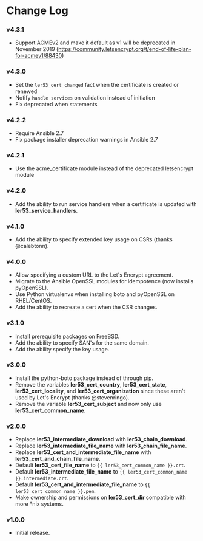 # Change Log

### v4.3.1
* Support ACMEv2 and make it default as v1 will be deprecated in November 2019 (https://community.letsencrypt.org/t/end-of-life-plan-for-acmev1/88430)

### v4.3.0
* Set the `ler53_cert_changed` fact when the certificate is created or renewed
* Notify `handle services` on validation instead of initiation
* Fix deprecated when statements

### v4.2.2
* Require Ansible 2.7
* Fix package installer deprecation warnings in Ansible 2.7

### v4.2.1
* Use the acme_certificate module instead of the deprecated letsencrypt module

### v4.2.0
* Add the ability to run service handlers when a certificate is updated with **ler53_service_handlers**.

### v4.1.0
* Add the ability to specify extended key usage on CSRs (thanks @calebtonn).

### v4.0.0
* Allow specifying a custom URL to the Let's Encrypt agreement.
* Migrate to the Ansible OpenSSL modules for idempotence (now installs pyOpenSSL).
* Use Python virtualenvs when installing boto and pyOpenSSL on RHEL/CentOS.
* Add the ability to recreate a cert when the CSR changes.

### v3.1.0
* Install prerequisite packages on FreeBSD.
* Add the ability to specify SAN's for the same domain.
* Add the ability specify the key usage.

### v3.0.0
* Install the python-boto package instead of through pip.
* Remove the variables **ler53_cert_country**, **ler53_cert_state**, **ler53_cert_locality**, and **ler53_cert_organization** since these aren't used by Let's Encrypt (thanks @stevenringo).
* Remove the variable **ler53_cert_subject** and now only use **ler53_cert_common_name**.

### v2.0.0
* Replace **ler53_intermediate_download** with **ler53_chain_download**.
* Replace **ler53_intermediate_file_name** with **ler53_chain_file_name**.
* Replace **ler53_cert_and_intermediate_file_name** with **ler53_cert_and_chain_file_name**.
* Default **ler53_cert_file_name** to `{{ ler53_cert_common_name }}.crt`.
* Default **ler53_intermediate_file_name** to `{{ ler53_cert_common_name }}.intermediate.crt`.
* Default **ler53_cert_and_intermediate_file_name** to `{{ ler53_cert_common_name }}.pem`.
* Make ownership and permissions on **ler53_cert_dir** compatible with more *nix systems.

### v1.0.0
* Initial release.
